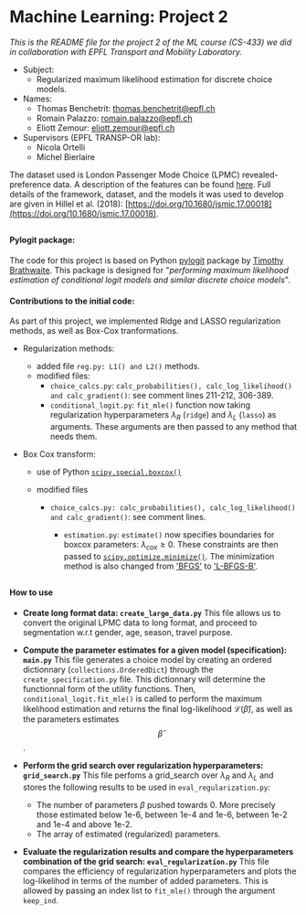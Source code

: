 ﻿# Machine Learning: Project 2

_This is the README file for the project 2 of the ML course (CS-433) we did in collaboration with EPFL Transport and Mobility Laboratory._
* Subject:
	* Regularized maximum likelihood estimation for discrete choice models.
* Names:
	* Thomas Benchetrit: <thomas.benchetrit@epfl.ch>
	* Romain Palazzo: <romain.palazzo@epfl.ch>
	* Eliott Zemour: <eliott.zemour@epfl.ch>
* Supervisors (EPFL TRANSP-OR lab):
	* Nicola Ortelli 
	* Michel Bierlaire

The dataset used is London Passenger Mode Choice (LPMC) revealed-preference data. A description of the features can be found [here](https://transp-or.epfl.ch/documents/technicalReports/CS_LPMC.pdf).
Full details of the framework, dataset, and the models it was used to develop are given in Hillel et al. (2018): [https://doi.org/10.1680/jsmic.17.00018](https://doi.org/10.1680/jsmic.17.00018).

##
#### Pylogit package:
The code for this project is based on Python [pylogit](https://github.com/timothyb0912/pylogit) package by [Timothy Brathwaite](https://github.com/timothyb0912).
This package is designed for "_performing maximum likelihood estimation of conditional logit models and similar discrete choice models_".

#### Contributions to the initial code:
As part of this project, we implemented Ridge and LASSO regularization methods, as well as Box-Cox tranformations.

* Regularization methods:
	* added file `reg.py: L1() and L2()` methods.
	* modified files:
		* `choice_calcs.py`: `calc_probabilities(), calc_log_likelihood() and calc_gradient()`: see  comment lines 211-212, 306-389.
		* `conditional_logit.py`: `fit_mle()` function now taking regularization hyperparameters $\lambda_R$ (`ridge`) and $\lambda_L$ (`lasso`) as arguments. These arguments are then passed to any method that needs them.
* Box Cox transform:
	
	* use of Python [`scipy.special.boxcox()`](https://docs.scipy.org/doc/scipy/reference/generated/scipy.special.boxcox.html)
  * modified files

       * `choice_calcs.py: calc_probabilities(), calc_log_likelihood() and calc_gradient()`: see comment lines.

        	* `estimation.py`: `estimate()` now specifies boundaries for boxcox parameters: $\lambda_{cox} \geq 0$. These constraints are then passed to [`scipy.optimize.minimize()`](https://docs.scipy.org/doc/scipy/reference/generated/scipy.optimize.minimize.html). The minimization method is also changed from ['BFGS'](https://docs.scipy.org/doc/scipy/reference/optimize.minimize-bfgs.html#optimize-minimize-bfgs) to ['L-BFGS-B'](https://docs.scipy.org/doc/scipy/reference/optimize.minimize-lbfgsb.html#optimize-minimize-lbfgsb).

##
#### How to use
* __Create long format data: `create_large_data.py`__
This file allows us to convert the original LPMC data to long format, and proceed to segmentation w.r.t gender, age, season, travel purpose.

* __Compute the parameter estimates for a given model (specification): `main.py`__
This file generates a choice model by creating an ordered dictionnary (`collections.OrderedDict`) through the `create_specification.py` file. This dictionnary will determine the functionnal form of the utility functions. Then,  `conditional_logit.fit_mle()` is called to perform the maximum likelihood estimation and returns the final log-likelihood $\mathcal{L}(\hat{\beta})$, as well as the parameters estimates $$\hat{\beta}$$.

* __Perform the grid search over regularization hyperparameters: `grid_search.py`__
This file perfoms a grid_search over $\lambda_R$ and $\lambda_L$ and stores the following results to be used in  `eval_regularization.py`:
	* The number of parameters $\beta$ pushed towards 0. More precisely those estimated below 1e-6, between 1e-4 and 1e-6, between 1e-2 and 1e-4 and above 1e-2. 
	* The array of estimated (regularized) parameters.

* __Evaluate the regularization results and compare the hyperparameters combination of the grid search: `eval_regularization.py`__
This file compares the efficiency of regularization hyperparameters and plots the log-likelihod in terms of the number of added parameters. This is allowed by passing an index list to `fit_mle()` through the argument `keep_ind`.



